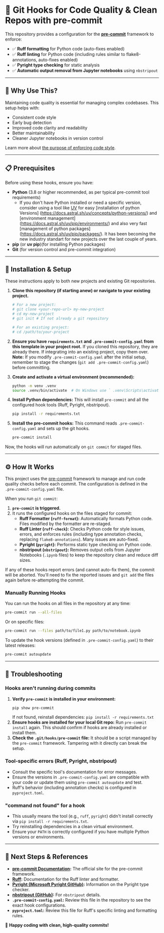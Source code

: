 # **🚀 Git Hooks for Code Quality & Clean Repos with pre-commit**

This repository provides a configuration for the **[pre-commit](https://pre-commit.com/)** framework to enforce:
- ✅ **Ruff formatting** for Python code (auto-fixes enabled)
- ✅ **Ruff linting** for Python code (including rules similar to flake8-annotations, auto-fixes enabled)
- ✅ **Pyright type checking** for static analysis
- ✅ **Automatic output removal from Jupyter notebooks** using `nbstripout`

---

## **📌 Why Use This?**
Maintaining code quality is essential for managing complex codebases. This setup helps with:
- Consistent code style
- Early bug detection
- Improved code clarity and readability
- Better maintainability
- Cleaner Jupyter notebooks in version control

Learn more about [the purpose of enforcing code style](What_is_the_Purpose_of_CodeStyle?.md).

---
## **📋 Prerequisites**
Before using these hooks, ensure you have:
- **Python** (3.8 or higher recommended, as per typical pre-commit tool requirements)
   *   If you don't have Python installed or need a specific version, consider using a tool like [UV](https://github.com/astral-sh/uv) for easy [installation of python Versions] (https://docs.astral.sh/uv/concepts/python-versions/) and [environment management] (https://docs.astral.sh/uv/pip/environments/) and also very fast [management of python packages] (https://docs.astral.sh/uv/pip/packages/). It has been becoming the  new industry standart for new projects over the last couple of years. 
- **pip** (or **uv pip**)(for installing Python packages)
- **Git** (for version control and pre-commit integration)

---

## **🚀 Installation & Setup**

These instructions apply to both new projects and existing Git repositories.

1.  **Clone this repository (if starting anew) or navigate to your existing project.**
    ```sh
    # For a new project:
    # git clone <your-repo-url> my-new-project
    # cd my-new-project
    # git init # If not already a git repository

    # For an existing project:
    # cd /path/to/your-project
    ```

2.  **Ensure you have `requirements.txt` and `.pre-commit-config.yaml` from this template in your project root.**
    If you cloned this repository, they are already there. If integrating into an existing project, copy them over.
    **Note:** If you modify `.pre-commit-config.yaml` after the initial setup, remember to stage the changes (`git add .pre-commit-config.yaml`) before committing.

3.  **Create and activate a virtual environment (recommended):**
    ```sh
    python -m venv .venv
    source .venv/bin/activate  # On Windows use ` .venv\Scripts\activate`
    ```

4.  **Install Python dependencies:**
    This will install `pre-commit` and all the configured hook tools (Ruff, Pyright, nbstripout).
    ```sh
    pip install -r requirements.txt
    ```

5.  **Install the pre-commit hooks:**
    This command reads `.pre-commit-config.yaml` and sets up the git hooks.
    ```sh
    pre-commit install
    ```

Now, the hooks will run automatically on `git commit` for staged files.

---
## **⚙️ How It Works**

This project uses the [pre-commit](https://pre-commit.com/) framework to manage and run code quality checks before each commit. The configuration is defined in the `.pre-commit-config.yaml` file.

When you run `git commit`:
1.  **`pre-commit` is triggered.**
2.  It runs the configured hooks on the files staged for commit:
    *   **Ruff Formatter (`ruff-format`):** Automatically formats Python code. Files modified by the formatter are re-staged.
    *   **Ruff Linter (`ruff-check`):** Checks Python code for style issues, errors, and enforces rules (including type annotation checks, replacing `flake8-annotations`). Many issues are auto-fixed.
    *   **Pyright (`pyright`):** Performs static type checking on Python code.
    *   **nbstripout (`nbstripout`):** Removes output cells from Jupyter Notebooks (`.ipynb` files) to keep the repository clean and reduce diff sizes.

If any of these hooks report errors (and cannot auto-fix them), the commit will be aborted. You'll need to fix the reported issues and `git add` the files again before re-attempting the commit.

### **Manually Running Hooks**

You can run the hooks on all files in the repository at any time:
```sh
pre-commit run --all-files
```
Or on specific files:
```sh
pre-commit run --files path/to/file1.py path/to/notebook.ipynb
```

To update the hook versions (defined in `.pre-commit-config.yaml`) to their latest releases:
```sh
pre-commit autoupdate
```

---

## **🔧 Troubleshooting**

### **Hooks aren't running during commits**
1.  **Verify `pre-commit` is installed in your environment:**
    ```sh
    pip show pre-commit
    ```
    If not found, reinstall dependencies: `pip install -r requirements.txt`
2.  **Ensure hooks are installed for your local Git repo:**
    Run `pre-commit install` again. This should confirm if hooks are already installed or install them.
3.  **Check the `.git/hooks/pre-commit` file:**
    It should be a script managed by the `pre-commit` framework. Tampering with it directly can break the setup.

### **Tool-specific errors (Ruff, Pyright, nbstripout)**
-   Consult the specific tool's documentation for error messages.
-   Ensure the versions in `.pre-commit-config.yaml` are compatible with your code or update them using `pre-commit autoupdate` and test.
-   Ruff's behavior (including annotation checks) is configured in `pyproject.toml`.

### **"command not found" for a hook**
-   This usually means the tool (e.g., `ruff`, `pyright`) didn't install correctly via `pip install -r requirements.txt`.
-   Try reinstalling dependencies in a clean virtual environment.
-   Ensure your `PATH` is correctly configured if you have multiple Python versions or environments.

---

## **🔗 Next Steps & References**
-   **[pre-commit Documentation](https://pre-commit.com/):** The official site for the pre-commit framework.
-   **[Ruff](https://docs.astral.sh/ruff/):** Documentation for the Ruff linter and formatter.
-   **[Pyright (Microsoft Pyright GitHub)](https://github.com/microsoft/pyright):** Information on the Pyright type checker.
-   **[nbstripout (GitHub)](https://github.com/kynan/nbstripout):** For `nbstripout` details.
-   **`.pre-commit-config.yaml`:** Review this file in the repository to see the exact hook configurations.
-   **`pyproject.toml`:** Review this file for Ruff's specific linting and formatting rules.

🚀 **Happy coding with clean, high-quality commits!**
